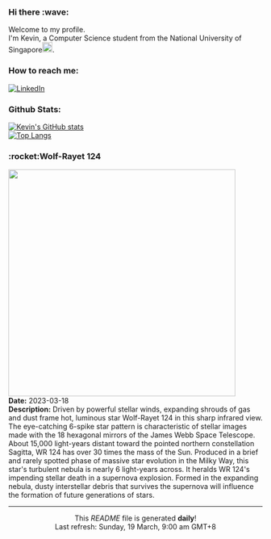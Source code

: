 <h3>Hi there :wave:</h3>

Welcome to my profile.   
I'm Kevin, a Computer Science student from the National University of Singapore<img src="https://img.icons8.com/color/96/000000/singapore-circular.png" width="20px"/>.</p>

<h3>How to reach me: </h3>
<a href="https://www.linkedin.com/in/kevin-foong/"><img alt="LinkedIn" src="https://img.shields.io/badge/linkedin-%230077B5.svg?&style=for-the-badge&logo=linkedin&logoColor=white" /></a> 

<h3>Github Stats: </h3> 

[![Kevin's GitHub stats](https://github-readme-stats.vercel.app/api?username=kevin9foong&theme=tokyonight)](https://github.com/anuraghazra/github-readme-stats) <br/>
[![Top Langs](https://github-readme-stats.vercel.app/api/top-langs/?username=kevin9foong&layout=compact&theme=tokyonight)](https://github.com/anuraghazra/github-readme-stats)

<h3>:rocket:Wolf-Rayet 124</h3> 
<img width="450" src="https:&#x2F;&#x2F;apod.nasa.gov&#x2F;apod&#x2F;image&#x2F;2303&#x2F;WR124_Webb.png" /><br/>
<b>Date:</b> 2023-03-18<br/>
<b>Description:</b> Driven by powerful stellar winds, expanding shrouds of gas and dust frame hot, luminous star Wolf-Rayet 124 in this sharp infrared view. The eye-catching 6-spike star pattern is characteristic of stellar images made with the 18 hexagonal mirrors of the James Webb Space Telescope. About 15,000 light-years distant toward the pointed northern constellation Sagitta, WR 124 has over 30 times the mass of the Sun. Produced in a brief and rarely spotted phase of massive star evolution in the Milky Way, this star&#39;s turbulent nebula is nearly 6 light-years across. It heralds WR 124&#39;s impending stellar death in a supernova explosion.  Formed in the expanding nebula, dusty interstellar debris that survives the supernova will influence the formation of future generations of stars.<br/>

------------
<p align="center">This <i>README</i> file is generated <b>daily</b>!</br>
Last refresh: Sunday, 19 March, 9:00 am GMT+8<br />